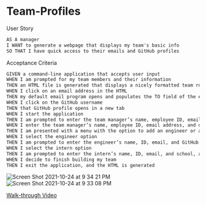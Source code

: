 # Team-Profiles

User Story
```md
AS A manager
I WANT to generate a webpage that displays my team's basic info
SO THAT I have quick access to their emails and GitHub profiles
```

Acceptance Criteria
```md
GIVEN a command-line application that accepts user input
WHEN I am prompted for my team members and their information
THEN an HTML file is generated that displays a nicely formatted team roster based on user input
WHEN I click on an email address in the HTML
THEN my default email program opens and populates the TO field of the email with the address
WHEN I click on the GitHub username
THEN that GitHub profile opens in a new tab
WHEN I start the application
THEN I am prompted to enter the team manager’s name, employee ID, email address, and office number
WHEN I enter the team manager’s name, employee ID, email address, and office number
THEN I am presented with a menu with the option to add an engineer or an intern or to finish building my team
WHEN I select the engineer option
THEN I am prompted to enter the engineer’s name, ID, email, and GitHub username, and I am taken back to the menu
WHEN I select the intern option
THEN I am prompted to enter the intern’s name, ID, email, and school, and I am taken back to the menu
WHEN I decide to finish building my team
THEN I exit the application, and the HTML is generated
```
![Screen Shot 2021-10-24 at 9 34 21 PM](https://user-images.githubusercontent.com/83424339/138622064-2e98ed78-c48a-40da-a152-5822c338228c.png)
![Screen Shot 2021-10-24 at 9 33 08 PM](https://user-images.githubusercontent.com/83424339/138624068-ea6f710c-0573-477b-866e-2f1fad1ef665.png)

[Walk-through Video](https://youtu.be/I1KKDrWNzqk)





